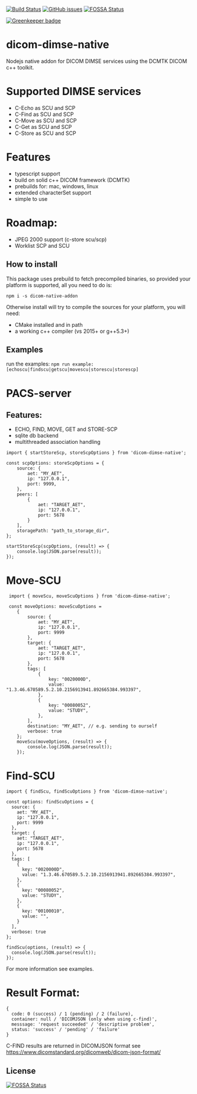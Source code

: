[![Build Status](https://travis-ci.com/knopkem/dicom-dimse-native.svg?branch=master)](https://travis-ci.com/knopkem/dicom-dimse-native)
[![GitHub issues](https://img.shields.io/github/issues/knopkem/dicom-dimse-native)](https://github.com/knopkem/dicom-dimse-native/issues) [![FOSSA Status](https://app.fossa.io/api/projects/git%2Bgithub.com%2Fknopkem%2Fdicom-dimse-native.svg?type=shield)](https://app.fossa.io/projects/git%2Bgithub.com%2Fknopkem%2Fdicom-dimse-native?ref=badge_shield)

[![Greenkeeper badge](https://badges.greenkeeper.io/knopkem/dicom-dimse-native.svg)](https://greenkeeper.io/)

# dicom-dimse-native
Nodejs native addon for DICOM DIMSE services using the DCMTK DICOM c++ toolkit.

# Supported DIMSE services
* C-Echo as SCU and SCP
* C-Find as SCU and SCP
* C-Move as SCU and SCP
* C-Get  as SCU and SCP
* C-Store as SCU and SCP

# Features
* typescript support
* build on solid c++ DICOM framework (DCMTK)
* prebuilds for: mac, windows, linux
* extended characterSet support
* simple to use

# Roadmap:
* JPEG 2000 support (c-store scu/scp)
* Worklist SCP and SCU

## How to install
This package uses prebuild to fetch precompiled binaries, so provided your platform is supported, all you need to do is:

```npm i -s dicom-native-addon```

Otherwise install will try to compile the sources for your platform, you will need:
* CMake installed and in path
* a working c++ compiler (vs 2015+ or g++5.3+)

## Examples

run the examples:
```npm run example:[echoscu|findscu|getscu|movescu|storescu|storescp]```

# PACS-server 

## Features:

* ECHO, FIND, MOVE, GET and STORE-SCP
* sqlite db backend
* multithreaded association handling


```
import { startStoreScp, storeScpOptions } from 'dicom-dimse-native';

const scpOptions: storeScpOptions = {
    source: {
        aet: "MY_AET",
        ip: "127.0.0.1",
        port: 9999,
    },
    peers: [
        {
            aet: "TARGET_AET",
            ip: "127.0.0.1",
            port: 5678
        }
    ],
    storagePath: "path_to_storage_dir",
};

startStoreScp(scpOptions, (result) => {
    console.log(JSON.parse(result));
});
```

# Move-SCU
```
 import { moveScu, moveScuOptions } from 'dicom-dimse-native';

 const moveOptions: moveScuOptions =
    {
        source: {
            aet: "MY_AET",
            ip: "127.0.0.1",
            port: 9999
        },
        target: {
            aet: "TARGET_AET",
            ip: "127.0.0.1",
            port: 5678
        },
        tags: [
            {
                key: "0020000D",
                value: "1.3.46.670589.5.2.10.2156913941.892665384.993397",
            },
            {
                key: "00080052",
                value: "STUDY",
            },
        ],
        destination: "MY_AET", // e.g. sending to ourself
        verbose: true
    };
    moveScu(moveOptions, (result) => {
        console.log(JSON.parse(result));
    });
```

# Find-SCU

```
import { findScu, findScuOptions } from 'dicom-dimse-native';

const options: findScuOptions = {
  source: {
    aet: "MY_AET",
    ip: "127.0.0.1",
    port: 9999
  },
  target: {
    aet: "TARGET_AET",
    ip: "127.0.0.1",
    port: 5678
  },
  tags: [
    {
      key: "0020000D",
      value: "1.3.46.670589.5.2.10.2156913941.892665384.993397",
    },
    {
      key: "00080052",
      value: "STUDY",
    },
    {
      key: "00100010",
      value: "",
    }
  ],
  verbose: true
};

findScu(options, (result) => {
  console.log(JSON.parse(result));
});
```

For more information see examples.

# Result Format:
```
{
  code: 0 (success) / 1 (pending) / 2 (failure),
  container: null / 'DICOMJSON (only when using c-find)',
  messsage: 'request succeeded' / 'descriptive problem',
  status: 'success' / 'pending' / 'failure'
}
```
C-FIND results are returned in DICOMJSON format see https://www.dicomstandard.org/dicomweb/dicom-json-format/


## License
[![FOSSA Status](https://app.fossa.io/api/projects/git%2Bgithub.com%2Fknopkem%2Fdicom-dimse-native.svg?type=large)](https://app.fossa.io/projects/git%2Bgithub.com%2Fknopkem%2Fdicom-dimse-native?ref=badge_large)
